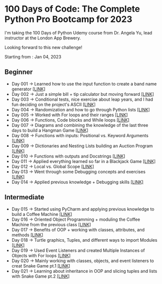 # 100 Days of Code: The Complete Python Pro Bootcamp for 2023

I'm taking the 100 Days of Python Udemy course from Dr. Angela Yu, lead instructor at the London App Brewery.

Looking forward to this new challenge!

Starting from : Jan 04, 2023

<h2 align="left">Beginner <img src="https://user-images.githubusercontent.com/87985283/215882941-c4d3b28b-3ebf-4b58-9360-3811883a372d.png" height="15"/></h2>

- Day 001 &rarr; Learned how to use the input function to create a band name generator [[LINK]](https://github.com/vsommah/python-100d-bootcamp/tree/main/day-001)
- Day 002 &rarr; Just a simple bill + tip calculator but moving forward [[LINK]](https://github.com/vsommah/python-100d-bootcamp/tree/main/day-002) 
- Day 003 &rarr; Conditional tests, nice exercise about leap years, and I had fun deciding on the project's ASCII [[LINK]](https://github.com/vsommah/python-100d-bootcamp/tree/main/day-003)
- Day 004 &rarr; Randomization and how to go through Python lists [[LINK]](https://github.com/vsommah/python-100d-bootcamp/tree/main/day-004)
- Day 005 &rarr; Worked with For loops and their ranges [[LINK]](https://github.com/vsommah/python-100d-bootcamp/tree/main/day-005)
- Day 006 &rarr; Functions, Code blocks and While loops [[LINK]](https://github.com/vsommah/python-100d-bootcamp/tree/main/day-006)
- Day 007 &rarr; Diagrams and combining the knowledge of the last three days to build a Hangman Game [[LINK]](https://github.com/vsommah/python-100d-bootcamp/tree/main/day-007)
- Day 008 &rarr; Functions with inputs: Positional vs. Keyword Arguments [[LINK]](https://github.com/vsommah/python-100d-bootcamp/tree/main/day-008)
- Day 009 &rarr; Dictionaries and Nesting Lists building an Auction Program [[LINK]](https://github.com/vsommah/python-100d-bootcamp/tree/main/day-009)
- Day 010 &rarr; Functions with outputs and Docstrings [[LINK]](https://github.com/vsommah/python-100d-bootcamp/tree/main/day-010)
- Day 011 &rarr; Applied everything learned so far in a Blackjack Game [[LINK]](https://github.com/vsommah/python-100d-bootcamp/tree/main/day-011)
- Day 012 &rarr; Local vs. Global Scope [[LINK]](https://github.com/vsommah/python-100d-bootcamp/tree/main/day-012)
- Day 013 &rarr; Went through some Debugging concepts and exercises [[LINK]](https://github.com/vsommah/python-100d-bootcamp/tree/main/day-013)
- Day 014 &rarr; Applied previous knowledge + Debugging skills [[LINK]](https://github.com/vsommah/python-100d-bootcamp/tree/main/day-014)

<h2 align="left">Intermediate <img src="https://user-images.githubusercontent.com/87985283/215885360-122115af-6da7-448b-81a7-30e03ccbff17.png" height="15"/></h2>

- Day 015 &rarr; Started using PyCharm and applying previous knowledge to build a Coffee Machine [[LINK]](https://github.com/vsommah/python-100d-bootcamp/tree/main/day-015)
- Day 016 &rarr; Oriented Object Programming + moduling the Coffee Machine from the previous class [[LINK]](https://github.com/vsommah/python-100d-bootcamp/tree/main/day-016)
- Day 017 &rarr; Benefits of OOP + working with classes, attributes, and methods [[LINK]](https://github.com/vsommah/python-100d-bootcamp/tree/main/day-017)
- Day 018 &rarr; Turtle graphics, Tuples, and different ways to import Modules [[LINK]](https://github.com/vsommah/python-100d-bootcamp/tree/main/day-018)
- Day 019 &rarr; Used Event Listeners and created Multiple Instances of Objects with For loops [[LINK]](https://github.com/vsommah/python-100d-bootcamp/tree/main/day-019)
- Day 020 &rarr; Mainly working with classes, objects, and event listeners to creat Snake Game pt.1 [[LINK]](https://github.com/vsommah/python-100d-bootcamp/tree/main/day-020)
- Day 021 &rarr; Learning about inheritance in OOP and slicing tuples and lists with Snake Game pt.2 [[LINK]](https://github.com/vsommah/python-100d-bootcamp/tree/main/day-021)

